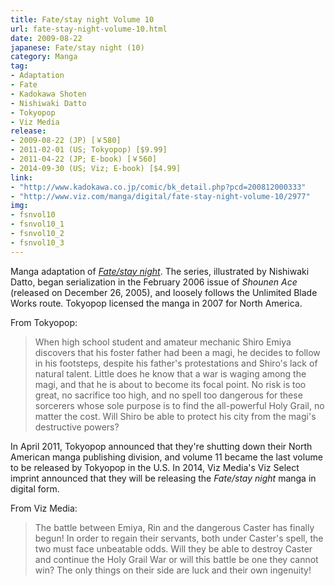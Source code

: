 ```yaml
---
title: Fate/stay night Volume 10
url: fate-stay-night-volume-10.html
date: 2009-08-22
japanese: Fate/stay night (10)
category: Manga
tag:
- Adaptation
- Fate
- Kadokawa Shoten
- Nishiwaki Datto
- Tokyopop
- Viz Media
release:
- 2009-08-22 (JP) [￥580]
- 2011-02-01 (US; Tokyopop) [$9.99]
- 2011-04-22 (JP; E-book) [￥560]
- 2014-09-30 (US; Viz; E-book) [$4.99]
link:
- "http://www.kadokawa.co.jp/comic/bk_detail.php?pcd=200812000333"
- "http://www.viz.com/manga/digital/fate-stay-night-volume-10/2977"
img:
- fsnvol10
- fsnvol10_1
- fsnvol10_2
- fsnvol10_3
---
```


Manga adaptation of [*Fate/stay night*](fate-stay-night.html). The series, illustrated by Nishiwaki Datto, began serialization in the February 2006 issue of *Shounen Ace* (released on December 26, 2005), and loosely follows the Unlimited Blade Works route. Tokyopop licensed the manga in 2007 for North America.

From Tokyopop:

> When high school student and amateur mechanic Shiro Emiya discovers that his foster father had been a magi, he decides to follow in his footsteps, despite his father's protestations and Shiro's lack of natural talent. Little does he know that a war is waging among the magi, and that he is about to become its focal point. No risk is too great, no sacrifice too high, and no spell too dangerous for these sorcerers whose sole purpose is to find the all-powerful Holy Grail, no matter the cost. Will Shiro be able to protect his city from the magi's destructive powers?

In April 2011, Tokyopop announced that they're shutting down their North American manga publishing division, and volume 11 became the last volume to be released by Tokyopop in the U.S. In 2014, Viz Media's Viz Select imprint announced that they will be releasing the *Fate/stay night* manga in digital form.

From Viz Media:

> The battle between Emiya, Rin and the dangerous Caster has finally begun! In order to regain their servants, both under Caster's spell, the two must face unbeatable odds. Will they be able to destroy Caster and continue the Holy Grail War or will this battle be one they cannot win? The only things on their side are luck and their own ingenuity!